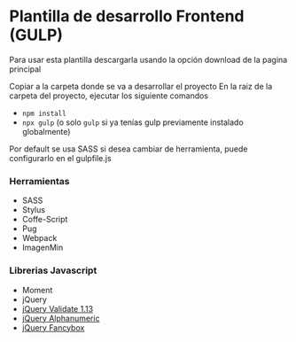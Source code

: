 # Plantilla de desarrollo Frontend (GULP)

Para usar esta plantilla descargarla usando la opción download de la pagina principal

Copiar a la carpeta donde se va a desarrollar el proyecto
En la raiz de la carpeta del proyecto, ejecutar los siguiente comandos

* `npm install`
* `npx gulp` (o solo `gulp` si ya tenías gulp previamente instalado globalmente)

Por default se usa SASS si desea cambiar de herramienta, puede configurarlo en el gulpfile.js

### Herramientas
* SASS
* Stylus
* Coffe-Script
* Pug
* Webpack
* ImagenMin


### Librerias Javascript
* Moment
* jQuery
* [jQuery Validate 1.13](http://jqueryvalidation.org/)
* [jQuery Alphanumeric](http://www.shiguenori.com/material/alphanumeric/index.html)
* [jQuery Fancybox](http://fancyapps.com/fancybox/)